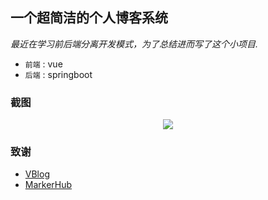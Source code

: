 ## 一个超简洁的个人博客系统
*最近在学习前后端分离开发模式，为了总结进而写了这个小项目.*

* `前端` : vue
* `后端` : springboot


### 截图

<p align="center">
	<a href="https://gitee.com/yubuntu0109/img/blob/master/vueblog/index-screenshot.png"><img src="https://gitee.com/yubuntu0109/img/blob/master/vueblog/index-screenshot.png"></a>
</p>


### 致谢
* [VBlog](https://github.com/lenve/VBlog)
* [MarkerHub](https://space.bilibili.com/13491144)
